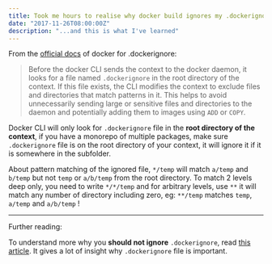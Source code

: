 ```yaml
---
title: Took me hours to realise why docker build ignores my .dockerignore
date: "2017-11-26T08:00:00Z"
description: "...and this is what I've learned"
---
```


From the [official docs](https://docs.docker.com/engine/reference/builder/#dockerignore-file) of docker for .dockerignore:

> Before the docker CLI sends the context to the docker daemon, it looks for a file named `.dockerignore` in the root directory of the context. If this file exists, the CLI modifies the context to exclude files and directories that match patterns in it. This helps to avoid unnecessarily sending large or sensitive files and directories to the daemon and potentially adding them to images using `ADD` or `COPY`.

Docker CLI will only look for `.dockerignore` file in the **root directory of the context**, if you have a monorepo of multiple packages, make sure `.dockerignore` file is on the root directory of your context, it will ignore it if it is somewhere in the subfolder.

About pattern matching of the ignored file, `*/temp` will match `a/temp` and `b/temp` but not `temp` or `a/b/temp` from the root directory. To match 2 levels deep only, you need to write `*/*/temp` and for arbitrary levels, use `**` it will match any number of directory including zero, eg: `**/temp` matches `temp`, `a/temp` and `a/b/temp` !

---

Further reading:

To understand more why you **should not ignore** `.dockerignore`, read [this article](https://codefresh.io/docker-tutorial/not-ignore-dockerignore/). It gives a lot of insight why `.dockerignore` file is important.